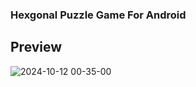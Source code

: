 ### Hexgonal Puzzle Game For Android

## Preview
![2024-10-12 00-35-00](https://github.com/user-attachments/assets/1a9d0e38-60d7-4bfe-a166-ed383fde2fa9) 
